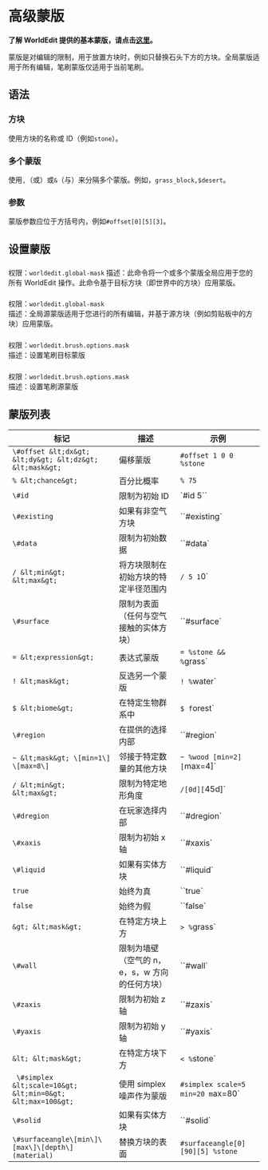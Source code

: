 # 高级蒙版

**了解 WorldEdit 提供的基本蒙版，请点击[这里](https://worldedit.readthedocs.io/en/latest/usage/general/masks/)。**

蒙版是对编辑的限制，用于放置方块时，例如只替换石头下方的方块。全局蒙版适用于所有编辑，笔刷蒙版仅适用于当前笔刷。

## 语法

### 方块

使用方块的名称或 ID（例如`stone`）。

### 多个蒙版

使用`,`（或）或`&`（与）来分隔多个蒙版。例如，`grass_block,$desert`。

### 参数

蒙版参数应位于方括号内，例如`#offset[0][5][3]`。

## 设置蒙版

###

权限：`worldedit.global-mask` 描述：此命令将一个或多个蒙版全局应用于您的所有 WorldEdit 操作。此命令基于目标方块（即世界中的方块）应用蒙版。

###

权限：`worldedit.global-mask`  
描述：全局源蒙版适用于您进行的所有编辑，并基于源方块（例如剪贴板中的方块）应用蒙版。

###

权限：`worldedit.brush.options.mask`  
描述：设置笔刷目标蒙版

###

权限：`worldedit.brush.options.mask`  
描述：设置笔刷源蒙版

## 蒙版列表

| 标记                                                     | 描述                                           | 示例                             |
| -------------------------------------------------------- | ---------------------------------------------- | -------------------------------- |
| `\#offset &lt;dx&gt; &lt;dy&gt; &lt;dz&gt; &lt;mask&gt;`   | 偏移蒙版                                       | `#offset 1 0 0 %stone`           |
| `% &lt;chance&gt;`                                         | 百分比概率                                     | `% 75`                           |
|` \#id           `                                          | 限制为初始 ID                                  | `#id 5``                          |
|` \#existing           `                                    | 如果有非空气方块                               | ``#existing`                      |
|` \#data              `                                     | 限制为初始数据                                 | ``#data`                          |
|` / &lt;min&gt; &lt;max&gt;    `                            | 将方块限制在初始方块的特定半径范围内           | `/ 5 1`0`                         |
|` \#surface          `                                      | 限制为表面（任何与空气接触的实体方块）         | ``#surface`                       |
|` = &lt;expression&gt;    `                                 | 表达式蒙版                                     | `= %stone && %`grass`             |
|` ! &lt;mask&gt;      `                                     | 反选另一个蒙版                                 | `! %`water`                       |
|` $ &lt;biome&gt;       `                                   | 在特定生物群系中                               | `$ f`orest`                       |
|` \#region                `                                 | 在提供的选择内部                               | ``#region`                        |
|` ~ &lt;mask&gt; \[min=1\] \[max=8\]      `                 | 邻接于特定数量的其他方块                       | `~ %wood [min=2] [`max=4]`        |
|` / &lt;min&gt; &lt;max&gt;          `                      | 限制为特定地形角度                             | `/[0d][`45d]`                     |
|` \#dregion          `                                      | 在玩家选择内部                                 | ``#dregion`                       |
|` \#xaxis            `                                      | 限制为初始 x 轴                                | ``#xaxis`                         |
|` \#liquid            `                                     | 如果有实体方块                                 | ``#liquid`                        |
|` true               `                                      | 始终为真                                       | ``true`                           |
|` false            `                                        | 始终为假                                       | ``false`                          |
|` &gt; &lt;mask&gt;      `                                  | 在特定方块上方                                 | `> %`grass`                       |
|` \#wall           `                                        | 限制为墙壁（空气的 n，e，s，w 方向的任何方块） | ``#wall`                          |
|` \#zaxis            `                                      | 限制为初始 z 轴                                | ``#zaxis`                         |
|` \#yaxis       `                                           | 限制为初始 y 轴                                | ``#yaxis`                         |
|` &lt; &lt;mask&gt;   `                                     | 在特定方块下方                                 | `< %`stone`                       |
|` \#simplex &lt;scale=10&gt; &lt;min=0&gt; &lt;max=100&gt;` | 使用 simplex 噪声作为蒙版                      | `#simplex scale=5 min=20 m`ax=80` |
|` \#solid   `                                               | 如果有实体方块                                 | ``#solid`                         |
|` \#surfaceangle\[min\]\[max\]\[depth\] (material)  `       | 替换方块的表面                                 | `#surfaceangle[0][90][5] %stone` |
